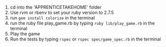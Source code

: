 1. cd into the 'APPRENTICETAKEHOME' folder
2. Use rvm or rbenv to set your ruby version to 2.7.5
3. run `gem install colorize` in the terminal
4. run the ruby file play_game.rb by typing `ruby lib/play_game.rb` in the terminal
5. Play the game
6. Run the tests by typing `rspec` or `rspec spec/game_spec.rb` in the terminal